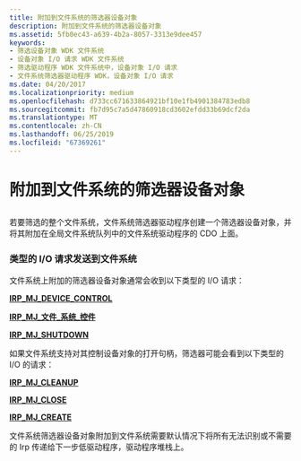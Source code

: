 ```yaml
---
title: 附加到文件系统的筛选器设备对象
description: 附加到文件系统的筛选器设备对象
ms.assetid: 5fb0ec43-a639-4b2a-8057-3313e9dee457
keywords:
- 筛选设备对象 WDK 文件系统
- 设备对象 I/O 请求 WDK 文件系统
- 筛选驱动程序 WDK 文件系统中，设备对象 I/O 请求
- 文件系统筛选器驱动程序 WDK，设备对象 I/O 请求
ms.date: 04/20/2017
ms.localizationpriority: medium
ms.openlocfilehash: d733cc671633864921bf10e1fb4901384783edb8
ms.sourcegitcommit: fb7d95c7a5d47860918cd3602efdd33b69dcf2da
ms.translationtype: MT
ms.contentlocale: zh-CN
ms.lasthandoff: 06/25/2019
ms.locfileid: "67369261"
---
```

# <a name="filter-device-object-attached-to-a-file-system"></a>附加到文件系统的筛选器设备对象


## <span id="ddk_a_filter_device_object_attached_to_a_file_system_if"></span><span id="DDK_A_FILTER_DEVICE_OBJECT_ATTACHED_TO_A_FILE_SYSTEM_IF"></span>


若要筛选的整个文件系统，文件系统筛选器驱动程序创建一个筛选器设备对象，并将其附加在全局文件系统队列中的文件系统驱动程序的 CDO 上面。

### <a name="span-idtypesofiorequeststhataresenttoafilesystemspanspan-idtypesofiorequeststhataresenttoafilesystemspantypes-of-io-requests-that-are-sent-to-a-file-system"></a><span id="types_of_i_o_requests_that_are_sent_to_a_file_system"></span><span id="TYPES_OF_I_O_REQUESTS_THAT_ARE_SENT_TO_A_FILE_SYSTEM"></span>类型的 I/O 请求发送到文件系统

文件系统上附加的筛选器设备对象通常会收到以下类型的 I/O 请求：

[**IRP\_MJ\_DEVICE\_CONTROL**](https://docs.microsoft.com/windows-hardware/drivers/ifs/irp-mj-device-control)

[**IRP\_MJ\_文件\_系统\_控件**](https://docs.microsoft.com/windows-hardware/drivers/ifs/irp-mj-file-system-control)

[**IRP\_MJ\_SHUTDOWN**](https://docs.microsoft.com/windows-hardware/drivers/ifs/irp-mj-shutdown)

如果文件系统支持对其控制设备对象的打开句柄，筛选器可能会看到以下类型的 I/O 的请求：

[**IRP\_MJ\_CLEANUP**](https://docs.microsoft.com/windows-hardware/drivers/ifs/irp-mj-cleanup)

[**IRP\_MJ\_CLOSE**](https://docs.microsoft.com/windows-hardware/drivers/ifs/irp-mj-close)

[**IRP\_MJ\_CREATE**](https://docs.microsoft.com/windows-hardware/drivers/ifs/irp-mj-create)

文件系统筛选器设备对象附加到文件系统需要默认情况下将所有无法识别或不需要的 Irp 传递给下一步低驱动程序，驱动程序堆栈上。

 

 




